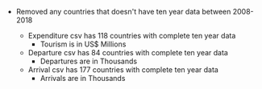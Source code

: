 * Removed any countries that doesn't have ten year data between 2008-2018

    * Expenditure csv has 118 countries with complete ten year data
        * Tourism is in US$ Millions
    * Departure csv has 84 countries with complete ten year data
        * Departures are in Thousands
    * Arrival csv has 177 countries with complete ten year data
        * Arrivals are in Thousands